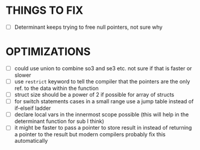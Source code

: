 # THINGS TO FIX
- [ ] Determinant keeps trying to free null pointers, not sure why


# OPTIMIZATIONS
- [ ] could use union to combine so3 and se3 etc. not sure if that is faster or slower
- [ ] use `restrict` keyword to tell the compiler that the pointers are the only ref. to the data within the function
- [ ] struct size should be a power of 2 if possible for array of structs
- [ ] for switch statements cases in a small range use a jump table instead of if-elseif ladder
- [ ] declare local vars in the innermost scope possible (this will help in the determinant function for sub I think)
- [ ] it might be faster to pass a pointer to store result in instead of returning a pointer to the result but modern compilers probably fix this automatically 